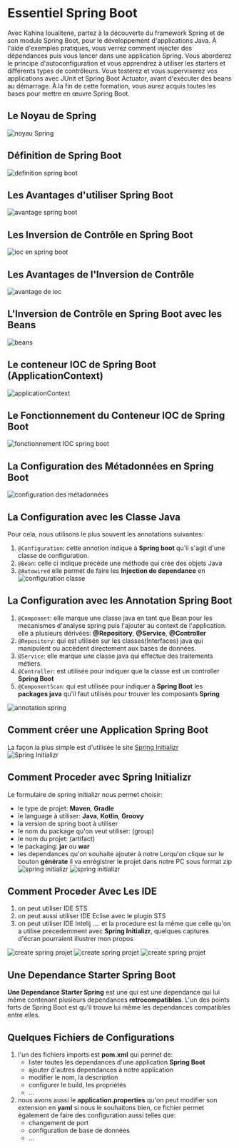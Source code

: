 # Essentiel Spring Boot

Avec Kahina Ioualitene, partez à la découverte du framework Spring et de son module Spring Boot, pour le développement d'applications Java. À l'aide d'exemples pratiques, vous verrez comment injecter des dépendances puis vous lancer dans une application Spring. Vous aborderez le principe d'autoconfiguration et vous apprendrez à utiliser les starters et différents types de contrôleurs. Vous testerez et vous superviserez vos applications avec JUnit et Spring Boot Actuator, avant d'exécuter des beans au démarrage. À la fin de cette formation, vous aurez acquis toutes les bases pour mettre en œuvre Spring Boot.

## Le Noyau de Spring
![noyau Spring](images/noyau_spring.png)

## Définition de Spring Boot
![definition spring boot](images/definition_spring_boot.png)

## Les Avantages d'utiliser Spring Boot
![avantage spring boot](images/avantage_spring_boot.png)

## Les Inversion de Contrôle en Spring Boot
![ioc en spring boot](images/ioc_spring_boot.png)

## Les Avantages de l'Inversion de Contrôle
![avantage de ioc](images/avantage_inversion_de_controle.png)

## L'Inversion de Contrôle en Spring Boot avec les Beans
![beans](images/bean_spring_boot.png)

## Le conteneur IOC de Spring Boot (ApplicationContext)
![applicationContext](images/application_context_spring_boot.png)

## Le Fonctionnement du Conteneur IOC de Spring Boot
![fonctionnement IOC spring boot](images/fonctionnement_ioc_spring_boot.png)

## La Configuration des Métadonnées en Spring Boot
![configuration des métadonnées](images/configuration_metadonnees_spring_boot.png)

## La Configuration avec les Classe Java
Pour cela, nous utilisons le plus souvent les annotations suivantes:
1. <code>@Configuration</code>: cette annotion indique à **Spring boot** qu'il s'agit d'une classe de configuration.
2. <code>@Bean</code>: celle ci indique precède une méthode qui crée des objets Java
3. <code>@Autowired</code> elle permet de faire les **Injection de dependance** en 
   ![configuration classe](images/configuration_classe_java.png)

## La Configuration avec les Annotation Spring Boot
1. <code>@Component</code>: elle marque une classe java en tant que Bean pour les mecanismes d'analyse spring puis l'ajouter au context de l'application. elle a plusieurs dérivées: **@Repository**, **@Service**, **@Controller**
2. <code>@Repository</code>: qui est utilisée sur les classes(Interfaces) java qui manipulent ou accèdent directement aux bases de données.
3. <code>@Service</code>: elle marque une classe java qui effectue des traitements métiers.
4. <code>@Controller</code>: est utilisée pour indiquer que la classe est un controller **Spring Boot**
5. <code>@ComponentScan</code>: qui est utilisée pour indiquer à **Spring Boot** les **packages java** qu'il faut utilisés pour trouver les composants **Spring**
   
![annotation spring](images/configurationAvecAnnotationSpring.png)

## Comment créer une Application Spring Boot
La  façon la plus simple est d'utilisée le site [Spring Initializr](https://start.spring.io)<br>
![Spring Initializr](images/comment_creer_app_spring_boot.png)

## Comment Proceder avec Spring Initializr
Le formulaire de spring initializr nous permet choisir:
* le type de projet: **Maven**, **Gradle**
* le language à utiliser: **Java**, **Kotlin**, **Groovy**
* la version de spring boot à utiliser
* le nom du package qu'on veut utiliser: (group)
* le nom du projet: (artifact)
* le packaging: **jar** ou **war**
* les dependances qu'on souhaite ajouter à notre 
Lorqu'on clique sur le bouton **générate** il va enrégistrer le projet dans  notre PC sous format zip<br/>
![spring initializr](images/initializr1.png)
![spring initializr](images/initializr1.png)


## Comment Proceder Avec Les IDE
1. on peut utiliser IDE STS
2. on peut aussi utiliser IDE Eclise avec le plugin STS
3. on peut utiliser IDE Intelij ....
   et  la  procedure est la même que celle qu'on a utilise precedemment avec **Spring Initializr**, quelques captures d'écran pourraient illustrer mon propos

![create spring projet](images/idecreateprojet1.png)
![create spring projet](images/idecreateprojet2.png)
![create spring projet](images/idecreateprojet3.png)

## Une Dependance Starter Spring Boot
**Une Dependance Starter Spring** est une qui est une dependance qui lui même contenant plusieurs dependances **retrocompatibles**.
L'un des points forts de Spring Boot est qu'il trouve lui même les dependances compatibles entre elles.

## Quelques Fichiers de Configurations 
1. l'un des fichiers imports est **pom.xml** qui permet de:
   * lister toutes les dependances d'une application **Spring Boot**
   * ajouter d'autres dependances à notre application
   * modifier le nom, la description
   * configurer le build, les propriétés
   * ...
2. nous avons aussi le **application.properties** qu'on peut modifier son extension en **yaml** si nous le souhaitons bien, ce fichier permet également de faire des configuration aussi telles que:
   * changement de port
   * configuration de base de données
   * ...